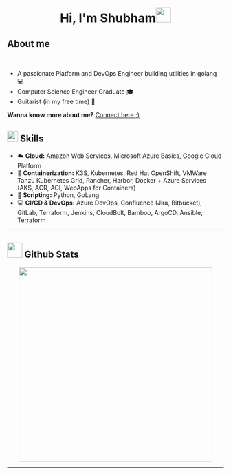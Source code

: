 <h1 align="center"><b>Hi, I'm Shubham</b><img src="https://media.giphy.com/media/hvRJCLFzcasrR4ia7z/giphy.gif" width="35"></h1>

## **About me**

<br>

- A passionate Platform and DevOps Engineer building utilities in golang :computer:
- Computer Science Engineer Graduate :mortar_board:
- Guitarist (in my free time) 🎸

**Wanna know more about me?** [Connect here ;)](https://linkedin.com/in/shubhamkatara)

## <img src="https://media2.giphy.com/media/QssGEmpkyEOhBCb7e1/giphy.gif?cid=ecf05e47a0n3gi1bfqntqmob8g9aid1oyj2wr3ds3mg700bl&rid=giphy.gif" width ="25"><b> Skills</b>

- :cloud: **Cloud:** Amazon Web Services, Microsoft Azure Basics, Google Cloud Platform 
- :whale: **Containerization:** K3S, Kubernetes, Red Hat OpenShift, VMWare Tanzu Kubernetes Grid, Rancher, Harbor, Docker + Azure Services (AKS, ACR, ACI, WebApps for Containers)
- :page_facing_up: **Scripting:** Python, GoLang
- :computer: **CI/CD & DevOps:** Azure DevOps, Confluence (Jira, Bitbucket), GitLab, Terraform, Jenkins, CloudBolt, Bamboo, ArgoCD, Ansible, Terraform

---

## <img src="https://media.giphy.com/media/iY8CRBdQXODJSCERIr/giphy.gif" width="35"><b> Github Stats </b>

<div align="center">

<a href="https://github.com/shkatara">
  <img src="https://github-readme-stats.vercel.app/api?username=shkatara&show_icons=true&theme=dark&include_all_commits=true&count_private=true" width="450"/>
</a>
</div>

---
